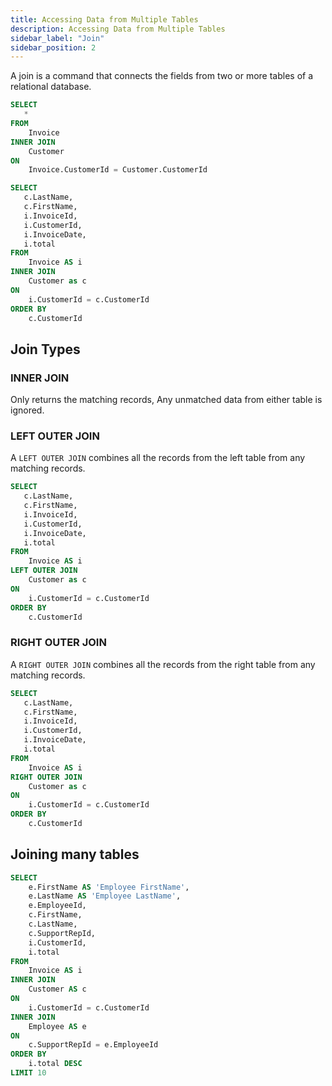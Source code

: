```yaml
---
title: Accessing Data from Multiple Tables
description: Accessing Data from Multiple Tables
sidebar_label: "Join"
sidebar_position: 2
---
```


A join is a command that connects the fields from two or more tables of a relational database.

```sql
SELECT
   *
FROM
	Invoice
INNER JOIN
	Customer
ON
	Invoice.CustomerId = Customer.CustomerId

```

```sql
SELECT
   c.LastName,
   c.FirstName,
   i.InvoiceId,
   i.CustomerId,
   i.InvoiceDate,
   i.total
FROM
	Invoice AS i
INNER JOIN
	Customer as c
ON
	i.CustomerId = c.CustomerId
ORDER BY
	c.CustomerId
```

## Join Types

### INNER JOIN

Only returns the matching records, Any unmatched data from either table is ignored.

### LEFT OUTER JOIN

A `LEFT OUTER JOIN` combines all the records from the left table from any matching records.

```sql
SELECT
   c.LastName,
   c.FirstName,
   i.InvoiceId,
   i.CustomerId,
   i.InvoiceDate,
   i.total
FROM
	Invoice AS i
LEFT OUTER JOIN
	Customer as c
ON
	i.CustomerId = c.CustomerId
ORDER BY
	c.CustomerId
```

### RIGHT OUTER JOIN

A `RIGHT OUTER JOIN` combines all the records from the right table from any matching records.

```sql
SELECT
   c.LastName,
   c.FirstName,
   i.InvoiceId,
   i.CustomerId,
   i.InvoiceDate,
   i.total
FROM
	Invoice AS i
RIGHT OUTER JOIN
	Customer as c
ON
	i.CustomerId = c.CustomerId
ORDER BY
	c.CustomerId
```

## Joining many tables

```sql
SELECT
	e.FirstName AS 'Employee FirstName',
	e.LastName AS 'Employee LastName',
	e.EmployeeId,
	c.FirstName,
	c.LastName,
	c.SupportRepId,
	i.CustomerId,
	i.total
FROM
	Invoice AS i
INNER JOIN
	Customer AS c
ON
	i.CustomerId = c.CustomerId
INNER JOIN
	Employee AS e
ON
	c.SupportRepId = e.EmployeeId
ORDER BY
	i.total DESC
LIMIT 10
```
